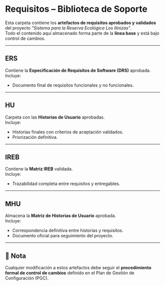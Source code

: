 # Requisitos – Biblioteca de Soporte

Esta carpeta contiene los **artefactos de requisitos aprobados y validados** del proyecto *"Sistema para la Reserva Ecológica Los Ilinizas"*.  
Todo el contenido aquí almacenado forma parte de la **línea base** y está bajo control de cambios.

---

## ERS
Contiene la **Especificación de Requisitos de Software (DRS)** aprobada.  
Incluye:
- Documento final de requisitos funcionales y no funcionales.

---

## HU
Carpeta con las **Historias de Usuario** aprobadas.  
Incluye:
- Historias finales con criterios de aceptación validados.
- Priorización definitiva.

---

## IREB
Contiene la **Matriz IREB** validada.  
Incluye:
- Trazabilidad completa entre requisitos y entregables.

---

## MHU
Almacena la **Matriz de Historias de Usuario** aprobada.  
Incluye:
- Correspondencia definitiva entre historias y requisitos.
- Documento oficial para seguimiento del proyecto.

---

## 📌 Nota
Cualquier modificación a estos artefactos debe seguir el **procedimiento formal de control de cambios** definido en el Plan de Gestión de Configuración (PGC).
